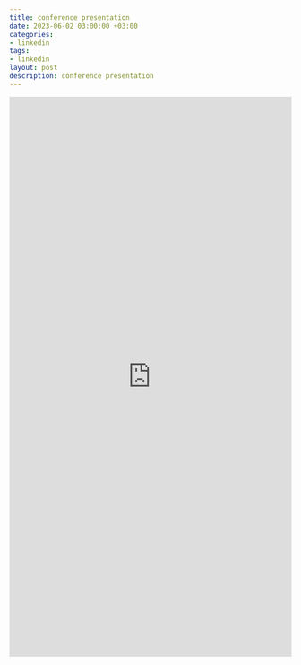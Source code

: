 ```yaml
---
title: conference presentation
date: 2023-06-02 03:00:00 +03:00
categories:
- linkedin
tags:
- linkedin
layout: post
description: conference presentation
---
```


<iframe 
  frameborder="0" 
  src="https://www.linkedin.com/embed/feed/update/urn:li:share:7070334562211368960" 
  height="1000" 
  width="100%" 
  title="linkedin"
></iframe>
